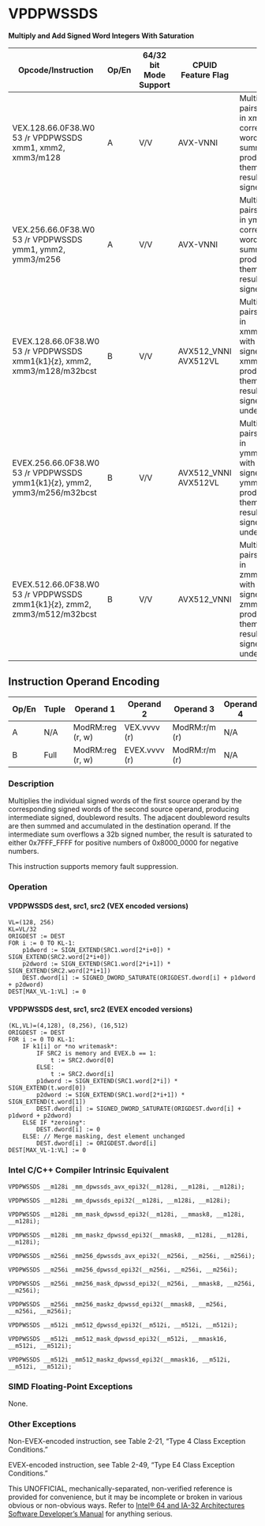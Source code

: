 # VPDPWSSDS

**Multiply and Add Signed Word Integers With Saturation**

| Opcode/Instruction                                                       | Op/En | 64/32 bit Mode Support | CPUID Feature Flag   | Description                                                                                                                                                                                                               |
| ------------------------------------------------------------------------ | ----- | ---------------------- | -------------------- | ------------------------------------------------------------------------------------------------------------------------------------------------------------------------------------------------------------------------- |
| VEX.128.66.0F38.W0 53 /r VPDPWSSDS xmm1, xmm2, xmm3/m128                 | A     | V/V                    | AVX-VNNI             | Multiply groups of 2 pairs of signed words in xmm3/m128 with corresponding signed words of xmm2, summing those products and adding them to doubleword result in xmm1, with signed saturation.                             |
| VEX.256.66.0F38.W0 53 /r VPDPWSSDS ymm1, ymm2, ymm3/m256                 | A     | V/V                    | AVX-VNNI             | Multiply groups of 2 pairs of signed words in ymm3/m256 with corresponding signed words of ymm2, summing those products and adding them to doubleword result in ymm1, with signed saturation.                             |
| EVEX.128.66.0F38.W0 53 /r VPDPWSSDS xmm1{k1}{z}, xmm2, xmm3/m128/m32bcst | B     | V/V                    | AVX512_VNNI AVX512VL | Multiply groups of 2 pairs of signed words in xmm3/m128/m32bcst with corresponding signed words of xmm2, summing those products and adding them to doubleword result in xmm1, with signed saturation, under writemask k1. |
| EVEX.256.66.0F38.W0 53 /r VPDPWSSDS ymm1{k1}{z}, ymm2, ymm3/m256/m32bcst | B     | V/V                    | AVX512_VNNI AVX512VL | Multiply groups of 2 pairs of signed words in ymm3/m256/m32bcst with corresponding signed words of ymm2, summing those products and adding them to doubleword result in ymm1, with signed saturation, under writemask k1. |
| EVEX.512.66.0F38.W0 53 /r VPDPWSSDS zmm1{k1}{z}, zmm2, zmm3/m512/m32bcst | B     | V/V                    | AVX512_VNNI          | Multiply groups of 2 pairs of signed words in zmm3/m512/m32bcst with corresponding signed words of zmm2, summing those products and adding them to doubleword result in zmm1, with signed saturation, under writemask k1. |

## Instruction Operand Encoding

| Op/En | Tuple | Operand 1        | Operand 2     | Operand 3     | Operand 4 |
| ----- | ----- | ---------------- | ------------- | ------------- | --------- |
| A     | N/A   | ModRM:reg (r, w) | VEX.vvvv (r)  | ModRM:r/m (r) | N/A       |
| B     | Full  | ModRM:reg (r, w) | EVEX.vvvv (r) | ModRM:r/m (r) | N/A       |

### Description

Multiplies the individual signed words of the first source operand by the corresponding signed words of the second source operand, producing intermediate signed, doubleword results. The adjacent doubleword results are then summed and accumulated in the destination operand. If the intermediate sum overflows a 32b signed number, the result is saturated to either 0x7FFF_FFFF for positive numbers of 0x8000_0000 for negative numbers.

This instruction supports memory fault suppression.

### Operation

#### VPDPWSSDS dest, src1, src2 (VEX encoded versions)

```
VL=(128, 256)
KL=VL/32
ORIGDEST := DEST
FOR i := 0 TO KL-1:
    p1dword := SIGN_EXTEND(SRC1.word[2*i+0]) * SIGN_EXTEND(SRC2.word[2*i+0])
    p2dword := SIGN_EXTEND(SRC1.word[2*i+1]) * SIGN_EXTEND(SRC2.word[2*i+1])
    DEST.dword[i] := SIGNED_DWORD_SATURATE(ORIGDEST.dword[i] + p1dword + p2dword)
DEST[MAX_VL-1:VL] := 0

```

#### VPDPWSSDS dest, src1, src2 (EVEX encoded versions)

```
(KL,VL)=(4,128), (8,256), (16,512)
ORIGDEST := DEST
FOR i := 0 TO KL-1:
    IF k1[i] or *no writemask*:
        IF SRC2 is memory and EVEX.b == 1:
            t := SRC2.dword[0]
        ELSE:
            t := SRC2.dword[i]
        p1dword := SIGN_EXTEND(SRC1.word[2*i]) * SIGN_EXTEND(t.word[0])
        p2dword := SIGN_EXTEND(SRC1.word[2*i+1]) * SIGN_EXTEND(t.word[1])
        DEST.dword[i] := SIGNED_DWORD_SATURATE(ORIGDEST.dword[i] + p1dword + p2dword)
    ELSE IF *zeroing*:
        DEST.dword[i] := 0
    ELSE: // Merge masking, dest element unchanged
        DEST.dword[i] := ORIGDEST.dword[i]
DEST[MAX_VL-1:VL] := 0

```

### Intel C/C++ Compiler Intrinsic Equivalent

```
VPDPWSSDS __m128i _mm_dpwssds_avx_epi32(__m128i, __m128i, __m128i);

```

```
VPDPWSSDS __m128i _mm_dpwssds_epi32(__m128i, __m128i, __m128i);

```

```
VPDPWSSDS __m128i _mm_mask_dpwssd_epi32(__m128i, __mmask8, __m128i, __m128i);

```

```
VPDPWSSDS __m128i _mm_maskz_dpwssd_epi32(__mmask8, __m128i, __m128i, __m128i);

```

```
VPDPWSSDS __m256i _mm256_dpwssds_avx_epi32(__m256i, __m256i, __m256i);

```

```
VPDPWSSDS __m256i _mm256_dpwssd_epi32(__m256i, __m256i, __m256i);

```

```
VPDPWSSDS __m256i _mm256_mask_dpwssd_epi32(__m256i, __mmask8, __m256i, __m256i);

```

```
VPDPWSSDS __m256i _mm256_maskz_dpwssd_epi32(__mmask8, __m256i, __m256i, __m256i);

```

```
VPDPWSSDS __m512i _mm512_dpwssd_epi32(__m512i, __m512i, __m512i);

```

```
VPDPWSSDS __m512i _mm512_mask_dpwssd_epi32(__m512i, __mmask16, __m512i, __m512i);

```

```
VPDPWSSDS __m512i _mm512_maskz_dpwssd_epi32(__mmask16, __m512i, __m512i, __m512i);

```

### SIMD Floating-Point Exceptions

None.

### Other Exceptions

Non-EVEX-encoded instruction, see Table 2-21, “Type 4 Class Exception Conditions.”

EVEX-encoded instruction, see Table 2-49, “Type E4 Class Exception Conditions.”

This UNOFFICIAL, mechanically-separated, non-verified reference is provided for convenience, but it may be
incomplete or broken in various obvious or non-obvious
ways. Refer to [Intel® 64 and IA-32 Architectures Software Developer’s Manual](https://software.intel.com/en-us/download/intel-64-and-ia-32-architectures-sdm-combined-volumes-1-2a-2b-2c-2d-3a-3b-3c-3d-and-4) for anything serious.
